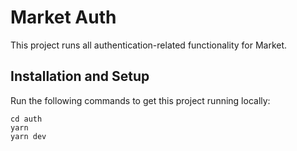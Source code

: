 # Market Auth

This project runs all authentication-related functionality for Market.

## Installation and Setup

Run the following commands to get this project running locally:

```
cd auth
yarn
yarn dev
```
